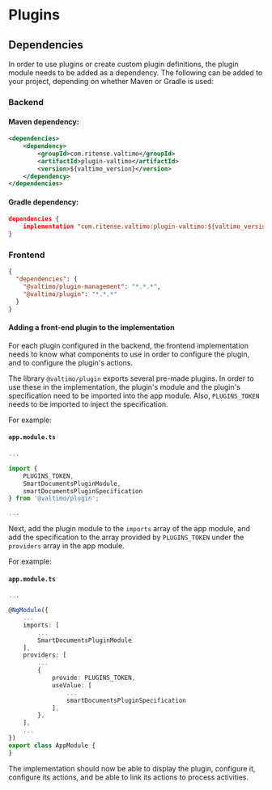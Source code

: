 # Plugins

## Dependencies

In order to use plugins or create custom plugin definitions, the plugin module needs to be added as a dependency. The
following can be added to your project, depending on whether Maven or Gradle is used:

### Backend

#### Maven dependency:
```xml
<dependencies>
    <dependency>
        <groupId>com.ritense.valtimo</groupId>
        <artifactId>plugin-valtimo</artifactId>
        <version>${valtimo_version}</version>
    </dependency>
</dependencies>
```

#### Gradle dependency:
```json
dependencies {
    implementation "com.ritense.valtimo:plugin-valtimo:${valtimo_version}"
}
```


### Frontend

```json
{
  "dependencies": {
    "@valtimo/plugin-management": "*.*.*",
    "@valtimo/plugin": "*.*.*"
  }
}
```

####  Adding a front-end plugin to the implementation

For each plugin configured in the backend, the frontend implementation needs to know what components to use in
order to configure the plugin, and to configure the plugin's actions.

The library `@valtimo/plugin` exports several pre-made plugins. In order to use these in the implementation, the 
plugin's module and the plugin's specification need to be imported into the app module. Also, `PLUGINS_TOKEN` needs to
be imported to inject the specification.

For example:

#### **`app.module.ts`**
```typescript
...

import {
    PLUGINS_TOKEN,
    SmartDocumentsPluginModule,
    smartDocumentsPluginSpecification
} from '@valtimo/plugin';

...
```

Next, add the plugin module to the `imports` array of the app module, and add the specification to the array provided
by `PLUGINS_TOKEN` under the `providers` array in the app module.

For example:

#### **`app.module.ts`**
```typescript
...

@NgModule({
    ...
    imports: [
        ...
        SmartDocumentsPluginModule
    ],
    providers: [
        ...
        {
            provide: PLUGINS_TOKEN,
            useValue: [
                ...
                smartDocumentsPluginSpecification
            ],
        },
    ],
    ...
})
export class AppModule {
}
```
The implementation should now be able to display the plugin, configure it, configure its actions, and be able to link
its actions to process activities.


